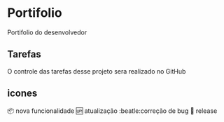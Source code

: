 # Portifolio
Portifolio do desenvolvedor 

## Tarefas 

O controle das tarefas desse projeto sera realizado no GitHub
## icones

:package: nova funcionalidade
:up: atualização
:beatle:correção de bug
:checkered_flag: release
